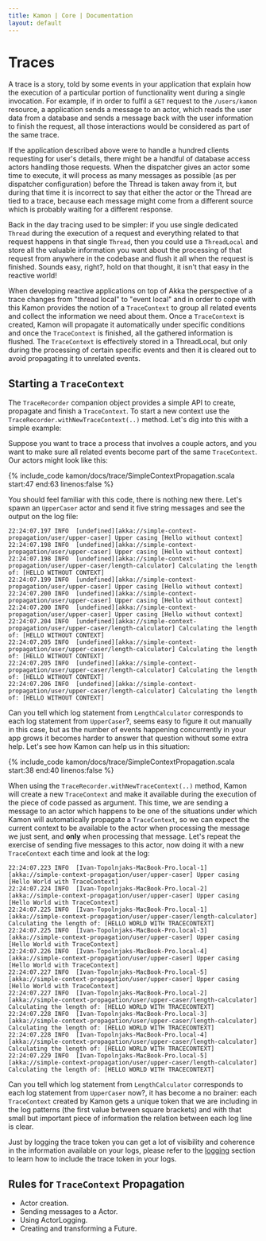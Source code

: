```yaml
---
title: Kamon | Core | Documentation
layout: default
---
```


Traces
======

A trace is a story, told by some events in your application that explain how the execution of a particular portion of
functionality went during a single invocation. For example, if in order to fulfil a `GET` request to the `/users/kamon`
resource, a application sends a message to an actor, which reads the user data from a database and sends a message back
with the user information to finish the request, all those interactions would be considered as part of the same trace.

If the application described above were to handle a hundred clients requesting for user's details, there might be a
handful of database access actors handling those requests. When the dispatcher gives an actor some time to execute, it
will process as many messages as possible (as per dispatcher configuration) before the Thread is taken away from it, but
during that time it is incorrect to say that either the actor or the Thread are tied to a trace, because each message
might come from a different source which is probably waiting for a different response.

Back in the day tracing used to be simpler: if you use single dedicated `Thread` during the execution of a request and
everything related to that request happens in that single `Thread`, then you could use a `ThreadLocal` and store all the
valuable information you want about the processing of that request from anywhere in the codebase and flush it all when
the request is finished. Sounds easy, right?, hold on that thought, it isn't that easy in the reactive world!

When developing reactive applications on top of Akka the perspective of a trace changes from "thread local" to "event
local" and in order to cope with this Kamon provides the notion of a `TraceContext` to group all related events and
collect the information we need about them. Once a `TraceContext` is created, Kamon will propagate it automatically
under specific conditions and once the `TraceContext` is finished, all the gathered information is flushed. The
`TraceContext` is effectively stored in a ThreadLocal, but only during the processing of certain specific events and
then it is cleared out to avoid propagating it to unrelated events.


Starting a `TraceContext`
-------------------------

The `TraceRecorder` companion object provides a simple API to create, propagate and finish a `TraceContext`. To start a
new context use the `TraceRecorder.withNewTraceContext(..)` method. Let's dig into this with a simple example:

Suppose you want to trace a process that involves a couple actors, and you want to make sure all related events become
part of the same `TraceContext`. Our actors might look like this:

{% include_code kamon/docs/trace/SimpleContextPropagation.scala start:47 end:63 linenos:false %}

You should feel familiar with this code, there is nothing new there. Let's spawn an `UpperCaser` actor and send it five
string messages and see the output on the log file:

```
22:24:07.197 INFO  [undefined][akka://simple-context-propagation/user/upper-caser] Upper casing [Hello without context]
22:24:07.198 INFO  [undefined][akka://simple-context-propagation/user/upper-caser] Upper casing [Hello without context]
22:24:07.198 INFO  [undefined][akka://simple-context-propagation/user/upper-caser/length-calculator] Calculating the length of: [HELLO WITHOUT CONTEXT]
22:24:07.199 INFO  [undefined][akka://simple-context-propagation/user/upper-caser] Upper casing [Hello without context]
22:24:07.200 INFO  [undefined][akka://simple-context-propagation/user/upper-caser] Upper casing [Hello without context]
22:24:07.200 INFO  [undefined][akka://simple-context-propagation/user/upper-caser] Upper casing [Hello without context]
22:24:07.204 INFO  [undefined][akka://simple-context-propagation/user/upper-caser/length-calculator] Calculating the length of: [HELLO WITHOUT CONTEXT]
22:24:07.205 INFO  [undefined][akka://simple-context-propagation/user/upper-caser/length-calculator] Calculating the length of: [HELLO WITHOUT CONTEXT]
22:24:07.205 INFO  [undefined][akka://simple-context-propagation/user/upper-caser/length-calculator] Calculating the length of: [HELLO WITHOUT CONTEXT]
22:24:07.206 INFO  [undefined][akka://simple-context-propagation/user/upper-caser/length-calculator] Calculating the length of: [HELLO WITHOUT CONTEXT]
```

Can you tell which log statement from `LengthCalculator` corresponds to each log statement from `UpperCaser`?, seems
easy to figure it out manually in this case, but as the number of events happening concurrently in your app grows it
becomes harder to answer that question without some extra help. Let's see how Kamon can help us in this situation:

{% include_code kamon/docs/trace/SimpleContextPropagation.scala start:38 end:40 linenos:false %}

When using the `TraceRecorder.withNewTraceContext(..)` method, Kamon will create a new `TraceContext` and make it
available during the execution of the piece of code passed as argument. This time, we are sending a message to an actor
which happens to be one of the situations under which Kamon will automatically propagate a `TraceContext`, so we can
expect the current context to be available to the actor when processing the message we just sent, and
<strong>only</strong> when processing that message. Let's repeat the exercise of sending five messages to this actor,
now doing it with a new `TraceContext` each time and look at the log:

```
22:24:07.223 INFO  [Ivan-Topolnjaks-MacBook-Pro.local-1][akka://simple-context-propagation/user/upper-caser] Upper casing [Hello World with TraceContext]
22:24:07.224 INFO  [Ivan-Topolnjaks-MacBook-Pro.local-2][akka://simple-context-propagation/user/upper-caser] Upper casing [Hello World with TraceContext]
22:24:07.225 INFO  [Ivan-Topolnjaks-MacBook-Pro.local-1][akka://simple-context-propagation/user/upper-caser/length-calculator] Calculating the length of: [HELLO WORLD WITH TRACECONTEXT]
22:24:07.225 INFO  [Ivan-Topolnjaks-MacBook-Pro.local-3][akka://simple-context-propagation/user/upper-caser] Upper casing [Hello World with TraceContext]
22:24:07.226 INFO  [Ivan-Topolnjaks-MacBook-Pro.local-4][akka://simple-context-propagation/user/upper-caser] Upper casing [Hello World with TraceContext]
22:24:07.227 INFO  [Ivan-Topolnjaks-MacBook-Pro.local-5][akka://simple-context-propagation/user/upper-caser] Upper casing [Hello World with TraceContext]
22:24:07.227 INFO  [Ivan-Topolnjaks-MacBook-Pro.local-2][akka://simple-context-propagation/user/upper-caser/length-calculator] Calculating the length of: [HELLO WORLD WITH TRACECONTEXT]
22:24:07.228 INFO  [Ivan-Topolnjaks-MacBook-Pro.local-3][akka://simple-context-propagation/user/upper-caser/length-calculator] Calculating the length of: [HELLO WORLD WITH TRACECONTEXT]
22:24:07.228 INFO  [Ivan-Topolnjaks-MacBook-Pro.local-4][akka://simple-context-propagation/user/upper-caser/length-calculator] Calculating the length of: [HELLO WORLD WITH TRACECONTEXT]
22:24:07.229 INFO  [Ivan-Topolnjaks-MacBook-Pro.local-5][akka://simple-context-propagation/user/upper-caser/length-calculator] Calculating the length of: [HELLO WORLD WITH TRACECONTEXT]
```

Can you tell which log statement from `LengthCalculator` corresponds to each log statement from `UpperCaser` now?, it
has become a no brainer: each `TraceContext` created by Kamon gets a unique token that we are including in the log
patterns (the first value between square brackets) and with that small but important piece of information the relation
between each log line is clear.

Just by logging the trace token you can get a lot of visibility and coherence in the information available on your logs,
please  refer to the [logging](../logging/) section to learn how to include the trace token in your logs.


Rules for `TraceContext` Propagation
------------------------------------

* Actor creation.
* Sending messages to a Actor.
* Using ActorLogging.
* Creating and transforming a Future.
